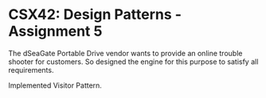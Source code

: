 # CSX42: Design Patterns - Assignment 5



The dSeaGate Portable Drive vendor wants to provide an online trouble shooter for customers. So designed the engine for this purpose to satisfy all requirements.

Implemented Visitor Pattern.
